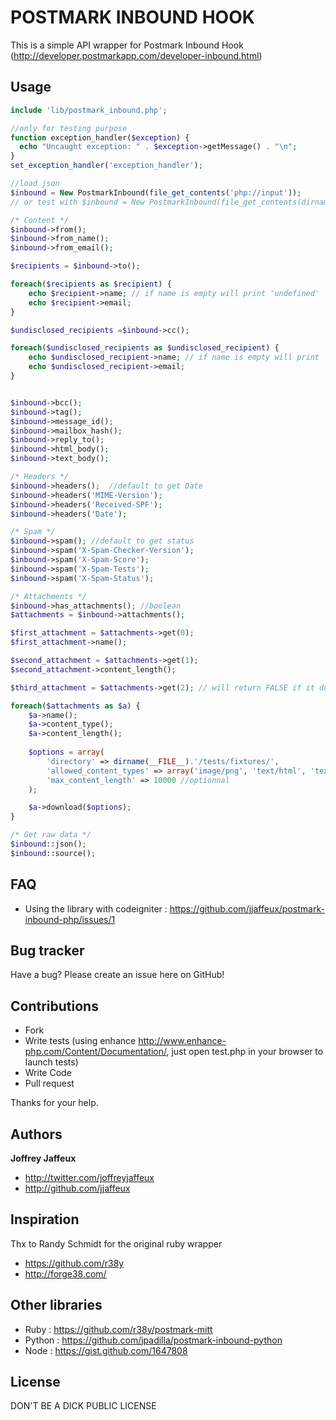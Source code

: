 POSTMARK INBOUND HOOK
=====================

This is a simple API wrapper for Postmark Inbound Hook (http://developer.postmarkapp.com/developer-inbound.html)


Usage
-----

``` php
include 'lib/postmark_inbound.php';

//only for testing purpose
function exception_handler($exception) {
  echo "Uncaught exception: " . $exception->getMessage() . "\n";
}
set_exception_handler('exception_handler');

//load json
$inbound = New PostmarkInbound(file_get_contents('php://input'));
// or test with $inbound = New PostmarkInbound(file_get_contents(dirname(__FILE__).'/tests/fixtures/valid_http_post.json'));

/* Content */
$inbound->from();
$inbound->from_name();
$inbound->from_email();

$recipients = $inbound->to();

foreach($recipients as $recipient) {
	echo $recipient->name; // if name is empty will print 'undefined'
	echo $recipient->email;
}

$undisclosed_recipients =$inbound->cc();

foreach($undisclosed_recipients as $undisclosed_recipient) {
	echo $undisclosed_recipient->name; // if name is empty will print 'undefined'
	echo $undisclosed_recipient->email;
}


$inbound->bcc();
$inbound->tag();
$inbound->message_id();
$inbound->mailbox_hash();
$inbound->reply_to();
$inbound->html_body();
$inbound->text_body();

/* Headers */
$inbound->headers();  //default to get Date
$inbound->headers('MIME-Version');
$inbound->headers('Received-SPF');
$inbound->headers('Date');

/* Spam */
$inbound->spam(); //default to get status
$inbound->spam('X-Spam-Checker-Version');
$inbound->spam('X-Spam-Score');
$inbound->spam('X-Spam-Tests');
$inbound->spam('X-Spam-Status');

/* Attachments */
$inbound->has_attachments(); //boolean
$attachments = $inbound->attachments();

$first_attachment = $attachments->get(0);
$first_attachment->name();

$second_attachment = $attachments->get(1);
$second_attachment->content_length();

$third_attachment = $attachments->get(2); // will return FALSE if it doesn't exist

foreach($attachments as $a) {
	$a->name();
	$a->content_type();
	$a->content_length();
	
	$options = array(
		'directory' => dirname(__FILE__).'/tests/fixtures/',
		'allowed_content_types' => array('image/png', 'text/html', 'text/plain'), //optionnal
		'max_content_length' => 10000 //optionnal
	);

	$a->download($options);
}

/* Get raw data */
$inbound::json();
$inbound::source();
``` 

FAQ
---

* Using the library with codeigniter : https://github.com/jjaffeux/postmark-inbound-php/issues/1


Bug tracker
-----------

Have a bug? Please create an issue here on GitHub!


Contributions
-------------

* Fork
* Write tests (using enhance http://www.enhance-php.com/Content/Documentation/, just open test.php in your browser to launch tests)
* Write Code
* Pull request

Thanks for your help.


Authors
-------

**Joffrey Jaffeux**

+ http://twitter.com/joffreyjaffeux
+ http://github.com/jjaffeux

Inspiration
-----------

Thx to Randy Schmidt for the original ruby wrapper

+ https://github.com/r38y
+ http://forge38.com/


Other libraries
---------------

+ Ruby : https://github.com/r38y/postmark-mitt
+ Python : https://github.com/jpadilla/postmark-inbound-python
+ Node : https://gist.github.com/1647808


License
---------------------

DON'T BE A DICK PUBLIC LICENSE